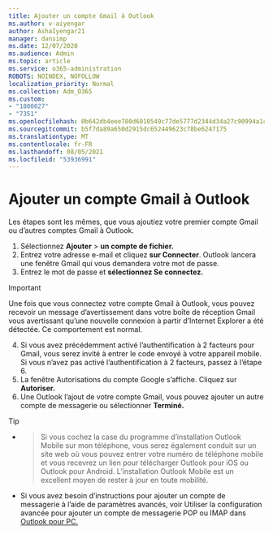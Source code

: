 ```yaml
---
title: Ajouter un compte Gmail à Outlook
ms.author: v-aiyengar
author: AshaIyengar21
manager: dansimp
ms.date: 12/07/2020
ms.audience: Admin
ms.topic: article
ms.service: o365-administration
ROBOTS: NOINDEX, NOFOLLOW
localization_priority: Normal
ms.collection: Adm_O365
ms.custom:
- "1800027"
- "7351"
ms.openlocfilehash: 0b642db4eee780d6010549c77de5777d2344d34a27c90994a1c7759bdd9ffc07
ms.sourcegitcommit: b5f7da89a650d2915dc652449623c78be6247175
ms.translationtype: MT
ms.contentlocale: fr-FR
ms.lasthandoff: 08/05/2021
ms.locfileid: "53936991"
---
```

# <a name="add-a-gmail-account-to-outlook"></a>Ajouter un compte Gmail à Outlook

Les étapes sont les mêmes, que vous ajoutiez votre premier compte Gmail ou d’autres comptes Gmail à Outlook.

1. Sélectionnez **Ajouter**  >  **un compte de fichier.**
1. Entrez votre adresse e-mail et cliquez **sur Connecter**. Outlook lancera une fenêtre Gmail qui vous demandera votre mot de passe. 
1. Entrez le mot de passe et **sélectionnez Se connectez.**
> [!IMPORTANT]
> Une fois que vous connectez votre compte Gmail à Outlook, vous pouvez recevoir un message d’avertissement dans votre boîte de réception Gmail vous avertissant qu’une nouvelle connexion à partir d’Internet Explorer a été détectée. Ce comportement est normal.
4. Si vous avez précédemment activé l’authentification à 2 facteurs pour Gmail, vous serez invité à entrer le code envoyé à votre appareil mobile. Si vous n’avez pas activé l’authentification à 2 facteurs, passez à l’étape 6.
1. La fenêtre Autorisations du compte Google s’affiche. Cliquez sur **Autoriser.**
1. Une Outlook l’ajout de votre compte Gmail, vous pouvez ajouter un autre compte de messagerie ou sélectionner **Terminé.**
> [!TIP]
- > Si vous cochez la case du programme d’installation Outlook Mobile sur mon téléphone, vous serez également conduit sur un site web où vous pouvez entrer votre numéro de téléphone mobile et vous recevrez un lien pour télécharger Outlook pour iOS ou Outlook pour Android. L’installation Outlook Mobile est un excellent moyen de rester à jour en toute mobilité.
- Si vous avez besoin d’instructions pour ajouter un compte de messagerie à l’aide de paramètres avancés, voir Utiliser la configuration avancée pour ajouter un compte de messagerie POP ou IMAP dans [Outlook pour PC.](https://support.microsoft.com/office/change-or-update-email-account-settings-in-outlook-for-windows-560a9065-3c3a-4ec5-a24f-cdb9a8d622a2#bkmk_advanced)
